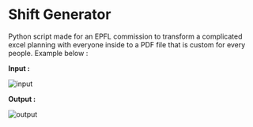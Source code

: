 # Shift Generator 

Python script made for an EPFL commission to transform a complicated excel planning with everyone inside to a PDF file that is custom for every people. Example below :


**Input :** 

![input](https://pbs.twimg.com/media/DXPQx_tW0AAmPl4.jpg:large)


**Output :**

![output](https://pbs.twimg.com/media/DXPQzZkXcAET6I1.jpg:large)


